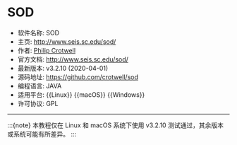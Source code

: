 # SOD

- 软件名称: SOD
- 主页: <http://www.seis.sc.edu/sod/>
- 作者: [Philip Crotwell](https://github.com/crotwell)
- 官方文档: <http://www.seis.sc.edu/sod/>
- 最新版本: v3.2.10 (2020-04-01)
- 源码地址: <https://github.com/crotwell/sod>
- 编程语言: JAVA
- 适用平台: {{Linux}} {{macOS}} {{Windows}}
- 许可协议: GPL

---

:::{note}
本教程仅在 Linux 和 macOS 系统下使用 v3.2.10 测试通过，其余版本或系统可能有所差异。
:::
